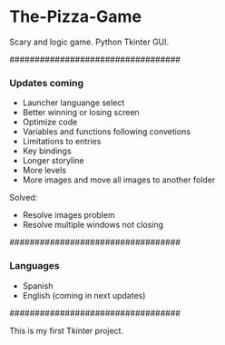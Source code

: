 # The-Pizza-Game

Scary and logic game.
Python Tkinter GUI.

##################################

### Updates coming ###

- Launcher languange select
- Better winning or losing screen
- Optimize code
- Variables and functions following convetions
- Limitations to entries
- Key bindings
- Longer storyline
- More levels
- More images and move all images to another folder

Solved:

- Resolve images problem
- Resolve multiple windows not closing

##################################

### Languages ###

- Spanish
- English (coming in next updates)

##################################

This is my first Tkinter project.
